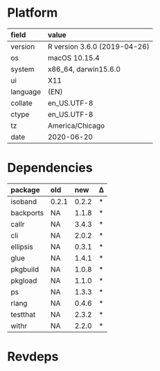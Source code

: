 # Platform

|field    |value                        |
|:--------|:----------------------------|
|version  |R version 3.6.0 (2019-04-26) |
|os       |macOS  10.15.4               |
|system   |x86_64, darwin15.6.0         |
|ui       |X11                          |
|language |(EN)                         |
|collate  |en_US.UTF-8                  |
|ctype    |en_US.UTF-8                  |
|tz       |America/Chicago              |
|date     |2020-06-20                   |

# Dependencies

|package   |old   |new   |Δ  |
|:---------|:-----|:-----|:--|
|isoband   |0.2.1 |0.2.2 |*  |
|backports |NA    |1.1.8 |*  |
|callr     |NA    |3.4.3 |*  |
|cli       |NA    |2.0.2 |*  |
|ellipsis  |NA    |0.3.1 |*  |
|glue      |NA    |1.4.1 |*  |
|pkgbuild  |NA    |1.0.8 |*  |
|pkgload   |NA    |1.1.0 |*  |
|ps        |NA    |1.3.3 |*  |
|rlang     |NA    |0.4.6 |*  |
|testthat  |NA    |2.3.2 |*  |
|withr     |NA    |2.2.0 |*  |

# Revdeps


